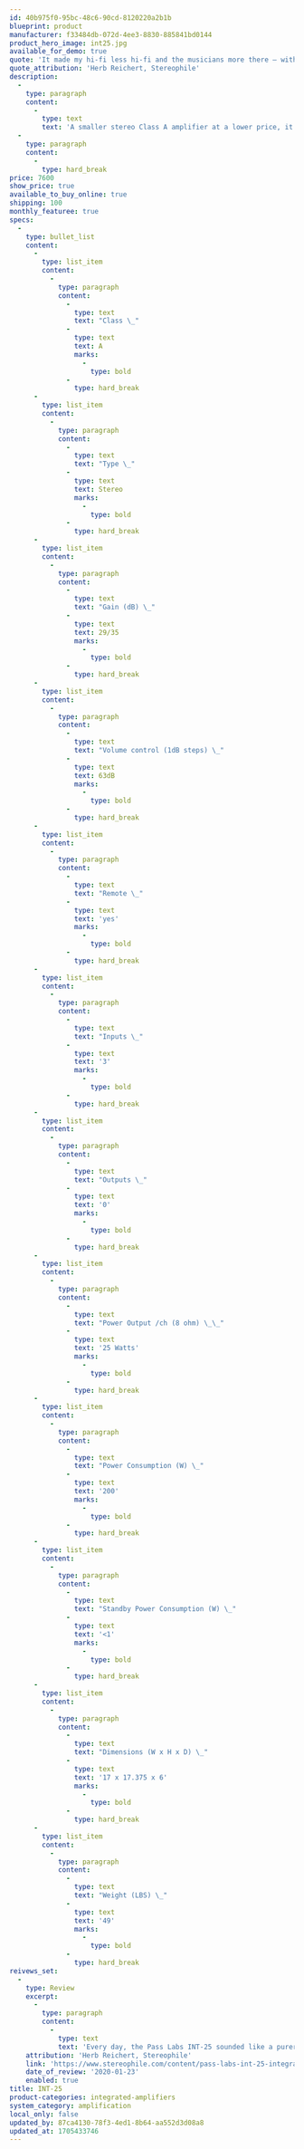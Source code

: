 ```yaml
---
id: 40b975f0-95bc-48c6-90cd-8120220a2b1b
blueprint: product
manufacturer: f33484db-072d-4ee3-8830-885841bd0144
product_hero_image: int25.jpg
available_for_demo: true
quote: 'It made my hi-fi less hi-fi and the musicians more there — with a lower level of editorializing than I''ve gotten from any previous amp-preamp combination I''ve reviewed. My new solid-state reference.'
quote_attribution: 'Herb Reichert, Stereophile'
description:
  -
    type: paragraph
    content:
      -
        type: text
        text: 'A smaller stereo Class A amplifier at a lower price, it takes advantage of the lower power requirements to have simpler single-ended circuitry and fewer parts in the signal path. This also allows elimination of degeneration, “that other negative feedback” in all stages.'
  -
    type: paragraph
    content:
      -
        type: hard_break
price: 7600
show_price: true
available_to_buy_online: true
shipping: 100
monthly_featuree: true
specs:
  -
    type: bullet_list
    content:
      -
        type: list_item
        content:
          -
            type: paragraph
            content:
              -
                type: text
                text: "Class \_"
              -
                type: text
                text: A
                marks:
                  -
                    type: bold
              -
                type: hard_break
      -
        type: list_item
        content:
          -
            type: paragraph
            content:
              -
                type: text
                text: "Type \_"
              -
                type: text
                text: Stereo
                marks:
                  -
                    type: bold
              -
                type: hard_break
      -
        type: list_item
        content:
          -
            type: paragraph
            content:
              -
                type: text
                text: "Gain (dB) \_"
              -
                type: text
                text: 29/35
                marks:
                  -
                    type: bold
              -
                type: hard_break
      -
        type: list_item
        content:
          -
            type: paragraph
            content:
              -
                type: text
                text: "Volume control (1dB steps) \_"
              -
                type: text
                text: 63dB
                marks:
                  -
                    type: bold
              -
                type: hard_break
      -
        type: list_item
        content:
          -
            type: paragraph
            content:
              -
                type: text
                text: "Remote \_"
              -
                type: text
                text: 'yes'
                marks:
                  -
                    type: bold
              -
                type: hard_break
      -
        type: list_item
        content:
          -
            type: paragraph
            content:
              -
                type: text
                text: "Inputs \_"
              -
                type: text
                text: '3'
                marks:
                  -
                    type: bold
              -
                type: hard_break
      -
        type: list_item
        content:
          -
            type: paragraph
            content:
              -
                type: text
                text: "Outputs \_"
              -
                type: text
                text: '0'
                marks:
                  -
                    type: bold
              -
                type: hard_break
      -
        type: list_item
        content:
          -
            type: paragraph
            content:
              -
                type: text
                text: "Power Output /ch (8 ohm) \_\_"
              -
                type: text
                text: '25 Watts'
                marks:
                  -
                    type: bold
              -
                type: hard_break
      -
        type: list_item
        content:
          -
            type: paragraph
            content:
              -
                type: text
                text: "Power Consumption (W) \_"
              -
                type: text
                text: '200'
                marks:
                  -
                    type: bold
              -
                type: hard_break
      -
        type: list_item
        content:
          -
            type: paragraph
            content:
              -
                type: text
                text: "Standby Power Consumption (W) \_"
              -
                type: text
                text: '<1'
                marks:
                  -
                    type: bold
              -
                type: hard_break
      -
        type: list_item
        content:
          -
            type: paragraph
            content:
              -
                type: text
                text: "Dimensions (W x H x D) \_"
              -
                type: text
                text: '17 x 17.375 x 6'
                marks:
                  -
                    type: bold
              -
                type: hard_break
      -
        type: list_item
        content:
          -
            type: paragraph
            content:
              -
                type: text
                text: "Weight (LBS) \_"
              -
                type: text
                text: '49'
                marks:
                  -
                    type: bold
              -
                type: hard_break
reivews_set:
  -
    type: Review
    excerpt:
      -
        type: paragraph
        content:
          -
            type: text
            text: 'Every day, the Pass Labs INT-25 sounded like a purer, more austere instrument than the combination of the Pass Labs XA25 amplifier with any of my in-house preamps. Every day, I noticed how the INT-25 offered a less obstructed and more transparent view of what my source components were excavating from my recordings.'
    attribution: 'Herb Reichert, Stereophile'
    link: 'https://www.stereophile.com/content/pass-labs-int-25-integrated-amplifier'
    date_of_review: '2020-01-23'
    enabled: true
title: INT-25
product-categories: integrated-amplifiers
system_category: amplification
local_only: false
updated_by: 87ca4130-78f3-4ed1-8b64-aa552d3d08a8
updated_at: 1705433746
---
```


